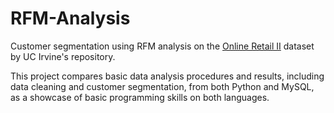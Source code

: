 # RFM-Analysis
Customer segmentation using RFM analysis on the [Online Retail II](https://archive.ics.uci.edu/dataset/502/online+retail+ii) dataset by UC Irvine's repository.

This project compares basic data analysis procedures and results, including data cleaning and customer segmentation, from both Python and MySQL, as a showcase of basic programming skills on both languages.

